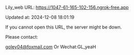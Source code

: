 Lily_web URL: https://1047-61-165-102-156.ngrok-free.app

Updated at: 2024-12-08 18:01:19

If you cannot open this URL, the server might be down.

Please contact: 

goley04@foxmail.com Or Wechat:GL_yeaH